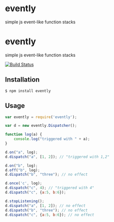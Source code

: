 evently
=======

simple js event-like function stacks


# evently

  simple js event-like function stacks

 [![Build Status](https://secure.travis-ci.org/visionmedia/commander.js.png)](http://travis-ci.org/visionmedia/commander.js)

## Installation

    $ npm install evently

## Usage

```js
var evently = require('evently');

var d = new evently.Dispatcher();

function log(a) {
    console.log("triggered with " + a);
}

d.on("a", log);
d.dispatch("a", [1, 2]); // "triggered with 1,2"

d.on("b", log);
d.off("b", log);
d.dispatch("b", "three"); // no effect

d.once('c', log);
d.dispatch("c", 4); // "triggered with 4"
d.dispatch("c", {a:5, b:6});

d.stopListening();
d.dispatch("a", [1, 2]); // no effect
d.dispatch("b", "three"); // no effect
d.dispatch("c", {a:5, b:6}); // no effect
```